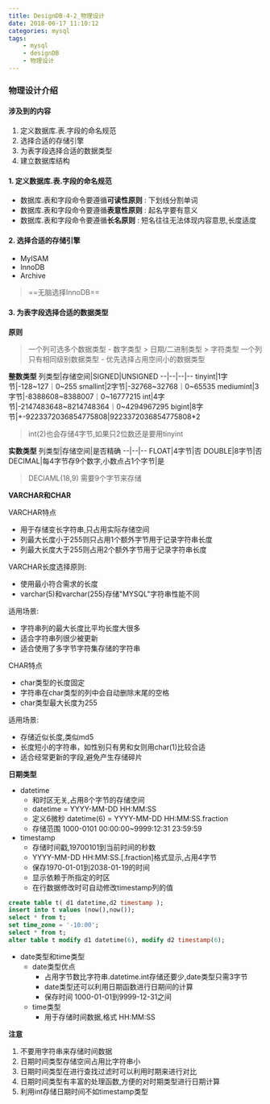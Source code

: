 ```yaml
---
title: DesignDB-4-2_物理设计
date: 2018-06-17 11:10:12
categories: mysql
tags:
    - mysql
    - designDB
    - 物理设计
---
```


### 物理设计介绍

#### 涉及到的内容

1. 定义数据库.表.字段的命名规范
2. 选择合适的存储引擎
3. 为表字段选择合适的数据类型
4. 建立数据库结构

#### 1. 定义数据库.表.字段的命名规范

- 数据库.表和字段命令要遵循**可读性原则** : 下划线分割单词
- 数据库.表和字段命令要遵循**表意性原则** : 起名字要有意义
- 数据库.表和字段命令要遵循**长名原则** : 短名往往无法体现内容意思,长度适度

#### 2. 选择合适的存储引擎
- MyISAM
- InnoDB
- Archive

> ==无脑选择InnoDB==

#### 3. 为表字段选择合适的数据类型

**原则**

> 一个列可选多个数据类型
    -  数字类型 > 日期/二进制类型 > 字符类型
> 一个列只有相同级别数据类型
    - 优先选择占用空间小的数据类型

**整数类型**
列类型|存储空间|SIGNED|UNSIGNED
--|--|--|--
tinyint|1字节|-128~127｜0~255
smallint|2字节|-32768~32768｜0~65535
mediumint|3字节|-8388608~8388007｜0~16777215
int|4字节|-2147483648~8214748364｜0~4294967295
bigint|8字节|+-9223372036854775808|9223372036854775808*2

> int(2)也会存储4字节,如果只2位数还是要用tinyint

**实数类型**
列类型|存储空间|是否精确
--|--|--
FLOAT|4字节|否
DOUBLE|8字节|否
DECIMAL|每4字节存9个数字,小数点占1个字节|是

> DECIAML(18,9) 需要9个字节来存储

**VARCHAR和CHAR**

VARCHAR特点

- 用于存储变长字符串,只占用实际存储空间
- 列最大长度小于255则只占用1个额外字节用于记录字符串长度
- 列最大长度大于255则占用2个额外字节用于记录字符串长度

VARCHAR长度选择原则: 
- 使用最小符合需求的长度
- varchar(5)和varchar(255)存储"MYSQL"字符串性能不同

适用场景:
- 字符串列的最大长度比平均长度大很多
- 适合字符串列很少被更新
- 适合使用了多字节字符集存储的字符串

CHAR特点
- char类型的长度固定
- 字符串在char类型的列中会自动删除末尾的空格
- char类型最大长度为255

适用场景:
- 存储近似长度,类似md5
- 长度短小的字符串，如性别只有男和女则用char(1)比较合适
- 适合经常更新的字段,避免产生存储碎片

**日期类型**
- datetime
    - 和时区无关,占用8个字节的存储空间
    - datetime = YYYY-MM-DD HH:MM:SS
    - 定义6微秒 datetime(6) = YYYY-MM-DD HH:MM:SS.fraction
    - 存储范围 1000-0101 00:00:00~9999:12:31 23:59:59
- timestamp
    - 存储时间戳,19700101到当前时间的秒数
    - YYYY-MM-DD HH:MM:SS.[.fraction]格式显示,占用4字节
    - 保存1970-01-01到2038-01-19的时间
    - 显示依赖于所指定的时区
    - 在行数据修改时可自动修改timestamp列的值

```sql
create table t( d1 datetime,d2 timestamp );
insert into t values (now(),now());
select * from t;
set time_zone = '-10:00';
select * from t;
alter table t modify d1 datetime(6), modify d2 timestamp(6);
```

- date类型和time类型
    - date类型优点
        - 占用字节数比字符串.datetime.int存储还要少,date类型只需3字节
        - date类型还可以利用日期函数进行日期间的计算
        - 保存时间 1000-01-01到9999-12-31之间
    - time类型
        - 用于存储时间数据,格式 HH:MM:SS

**注意**
1. 不要用字符串来存储时间数据
2. 日期时间类型存储空间占用比字符串小
3. 日期时间类型在进行查找过滤时可以利用时期来进行对比
4. 日期时间类型有丰富的处理函数,方便的对时期类型进行日期计算
5. 利用int存储日期时间不如timestamp类型
